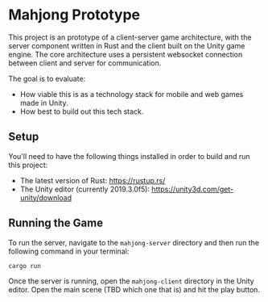 # Mahjong Prototype

This project is an prototype of a client-server game architecture, with the server component written in Rust and the client built on the Unity game engine. The core architecture uses a persistent websocket connection between client and server for communication.

The goal is to evaluate:

* How viable this is as a technology stack for mobile and web games made in Unity.
* How best to build out this tech stack.

## Setup

You'll need to have the following things installed in order to build and run this project:

* The latest version of Rust: https://rustup.rs/
* The Unity editor (currently 2019.3.0f5): https://unity3d.com/get-unity/download

## Running the Game

To run the server, navigate to the `mahjong-server` directory and then run the following command in your terminal:

```
cargo run
```

Once the server is running, open the `mahjong-client` directory in the Unity editor. Open the main scene (TBD which one that is) and hit the play button.
